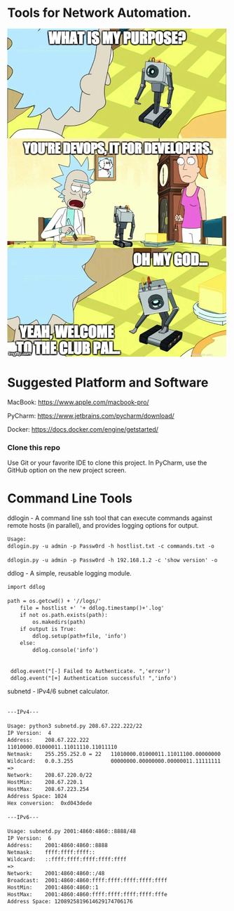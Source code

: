 # Tools for Network Automation.

[![screenshot](devops.jpg)](https://www.youtube.com/watch?v=3ht-ZyJOV2k)

# Suggested Platform and Software  

MacBook:
https://www.apple.com/macbook-pro/

PyCharm:
https://www.jetbrains.com/pycharm/download/

Docker:
https://docs.docker.com/engine/getstarted/

### Clone this repo

Use Git or your favorite IDE to clone this project. In PyCharm, use the GitHub option on the new project screen.          
 

# Command Line Tools  
ddlogin - A command line ssh tool that can execute commands against remote hosts (in parallel), and provides logging options for output.   
```
Usage:
ddlogin.py -u admin -p Passw0rd -h hostlist.txt -c commands.txt -o

ddlogin.py -u admin -p Passw0rd -h 192.168.1.2 -c 'show version' -o
```
ddlog - A simple, reusable logging module.   

```
import ddlog

path = os.getcwd() + '//logs/'
    file = hostlist +' '+ ddlog.timestamp()+'.log'
    if not os.path.exists(path):
        os.makedirs(path)
    if output is True:
        ddlog.setup(path+file, 'info')
    else:
        ddlog.console('info')

 
 ddlog.event("[-] Failed to Authenticate. ",'error')
 ddlog.event("[+] Authentication successful! ",'info')
```

subnetd - IPv4/6 subnet calculator.

```

---IPv4---

Usage: python3 subnetd.py 208.67.222.222/22
IP Version:  4
Address:    208.67.222.222          11010000.01000011.11011110.11011110
Netmask:    255.255.252.0 = 22   11010000.01000011.11011100.00000000
Wildcard:   0.0.3.255            00000000.00000000.00000011.11111111
=>
Network:    208.67.220.0/22
HostMin:    208.67.220.1
HostMax:    208.67.223.254
Address Space: 1024
Hex conversion:  0xd043dede

---IPv6---

Usage: subnetd.py 2001:4860:4860::8888/48
IP Version:  6
Address:    2001:4860:4860::8888
Netmask:    ffff:ffff:ffff::
Wildcard:   ::ffff:ffff:ffff:ffff:ffff
=>
Network:    2001:4860:4860::/48
Broadcast:  2001:4860:4860:ffff:ffff:ffff:ffff:ffff
HostMin:    2001:4860:4860::1
HostMax:    2001:4860:4860:ffff:ffff:ffff:ffff:fffe
Address Space: 1208925819614629174706176

```

